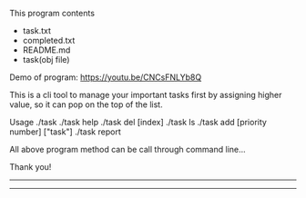 This program contents
- task.txt
- completed.txt
- README.md
- task(obj file)

Demo of program: https://youtu.be/CNCsFNLYb8Q

This is a cli tool to manage your important tasks first by assigning higher value, so it can pop on the top of the list. 

Usage 
./task 
./task help
./task del [index]
./task ls
./task add [priority number] ["task"]
./task report


All above program method can be call through command line...

Thank you!

---
---
